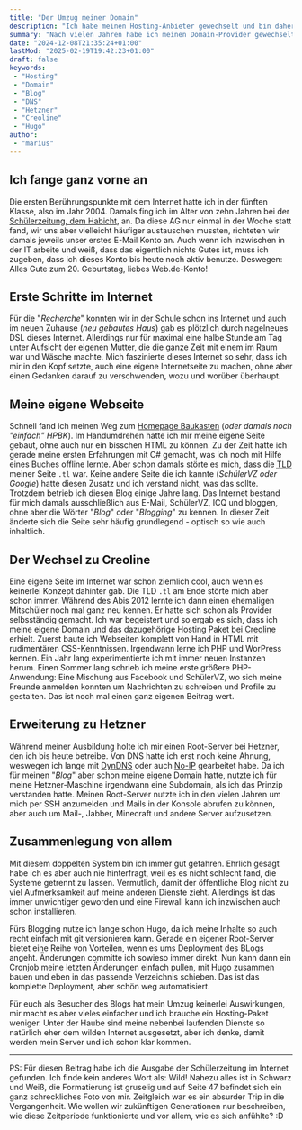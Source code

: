 ```yaml
---
title: "Der Umzug meiner Domain"
description: "Ich habe meinen Hosting-Anbieter gewechselt und bin daher auch mit meiner Domain umgezogen"
summary: "Nach vielen Jahren habe ich meinen Domain-Provider gewechselt und mich getraut, den Schritt zu wagen. Auch wenn es nach außen keine wirklichen Auswirkungen haben wird, gab es doch einiges zu ändern."
date: "2024-12-08T21:35:24+01:00"
lastMod: "2025-02-19T19:42:23+01:00"
draft: false
keywords:
 - "Hosting"
 - "Domain"
 - "Blog"
 - "DNS"
 - "Hetzner"
 - "Creoline"
 - "Hugo"
author:
 - "marius"
---
```


## Ich fange ganz vorne an
Die ersten Berührungspunkte mit dem Internet hatte ich in der fünften Klasse, also im Jahr 2004. Damals fing ich im Alter von zehn Jahren bei der [Schülerzeitung, dem Habicht](https://www.calameo.com/read/0015456597b3022087891), an. Da diese AG nur einmal in der Woche statt fand, wir uns aber vielleicht häufiger austauschen mussten, richteten wir damals jeweils unser erstes E-Mail Konto an. Auch wenn ich inzwischen in der IT arbeite und weiß, dass das eigentlich nichts Gutes ist, muss ich zugeben, dass ich dieses Konto bis heute noch aktiv benutze. Deswegen: Alles Gute zum 20. Geburtstag, liebes Web.de-Konto!

## Erste Schritte im Internet
Für die "_Recherche_" konnten wir in der Schule schon ins Internet und auch im neuen Zuhause (_neu gebautes Haus_) gab es plötzlich durch nagelneues DSL dieses Internet. Allerdings nur für maximal eine halbe Stunde am Tag unter Aufsicht der eigenen Mutter, die die ganze Zeit mit einem im Raum war und Wäsche machte. Mich faszinierte dieses Internet so sehr, dass ich mir in den Kopf setzte, auch eine eigene Internetseite zu machen, ohne aber einen Gedanken darauf zu verschwenden, wozu und worüber überhaupt.

## Meine eigene Webseite
Schnell fand ich meinen Weg zum [Homepage Baukasten](https://www.homepage-baukasten.de/) (_oder damals noch "einfach" HPBK_). Im Handumdrehen hatte ich mir meine eigene Seite gebaut, ohne auch nur ein bisschen HTML zu können. Zu der Zeit hatte ich gerade meine ersten Erfahrungen mit C# gemacht, was ich noch mit Hilfe eines Buches offline lernte. Aber schon damals störte es mich, dass die <abbr title="Top level domain">TLD</abbr> meiner Seite `.tl` war. Keine andere Seite die ich kannte (_SchülerVZ oder Google_) hatte diesen Zusatz und ich verstand nicht, was das sollte. Trotzdem betrieb ich diesen Blog einige Jahre lang. Das Internet bestand für mich damals ausschließlich aus E-Mail, SchülerVZ, ICQ und bloggen, ohne aber die Wörter "_Blog_" oder "_Blogging_" zu kennen. In dieser Zeit änderte sich die Seite sehr häufig grundlegend - optisch so wie auch inhaltlich.

## Der Wechsel zu Creoline
Eine eigene Seite im Internet war schon ziemlich cool, auch wenn es keinerlei Konzept dahinter gab. Die TLD `.tl` am Ende störte mich aber schon immer. Während des Abis 2012 lernte ich dann einen ehemaligen Mitschüler noch mal ganz neu kennen. Er hatte sich schon als Provider selbsständig gemacht. Ich war begeistert und so ergab es sich, dass ich meine eigene Domain und das dazugehörige Hosting Paket bei [Creoline](https://www.creoline.com/de) erhielt. Zuerst baute ich Webseiten komplett von Hand in HTML mit rudimentären CSS-Kenntnissen. Irgendwann lerne ich PHP und WorPress kennen. Ein Jahr lang experimentierte ich mit immer neuen Instanzen herum. Einen Sommer lang schrieb ich meine erste größere PHP-Anwendung: Eine Mischung aus Facebook und SchülerVZ, wo sich meine Freunde anmelden konnten um Nachrichten zu schreiben und Profile zu gestalten. Das ist noch mal einen ganz eigenen Beitrag wert.

## Erweiterung zu Hetzner
Während meiner Ausbildung holte ich mir einen Root-Server bei Hetzner, den ich bis heute betreibe. Von DNS hatte ich erst noch keine Ahnung, weswegen ich lange mit [DynDNS](https://www.ddnss.de/) oder auch [No-IP](https://www.noip.com/de-DE) gearbeitet habe. Da ich für meinen "_Blog_" aber schon meine eigene Domain hatte, nutzte ich für meine Hetzner-Maschine irgendwann eine Subdomain, als ich das Prinzip verstanden hatte. Meinen Root-Server nutzte ich in den vielen Jahren um mich per SSH anzumelden und Mails in der Konsole abrufen zu können, aber auch um Mail-, Jabber, Minecraft und andere Server aufzusetzen.

## Zusammenlegung von allem
Mit diesem doppelten System bin ich immer gut gefahren. Ehrlich gesagt habe ich es aber auch nie hinterfragt, weil es es nicht schlecht fand, die Systeme getrennt zu lassen. Vermutlich, damit der öffentliche Blog nicht zu viel Aufmerksamkeit auf meine anderen Dienste zieht. Allerdings ist das immer unwichtiger geworden und eine Firewall kann ich inzwischen auch schon installieren.

Fürs Blogging nutze ich lange schon Hugo, da ich meine Inhalte so auch recht einfach mit git versionieren kann. Gerade ein eigener Root-Server bietet eine Reihe von Vorteilen, wenn es ums Deployment des BLogs angeht. Änderungen committe ich sowieso immer direkt. Nun kann dann ein Cronjob meine letzten Änderungen einfach pullen, mit Hugo zusammen bauen und eben in das passende Verzeichnis schieben. Das ist das komplette Deployment, aber schön weg automatisiert.

Für euch als Besucher des Blogs hat mein Umzug keinerlei Auswirkungen, mir macht es aber vieles einfacher und ich brauche ein Hosting-Paket weniger. Unter der Haube sind meine nebenbei laufenden Dienste so natürlich eher dem wilden Internet ausgesetzt, aber ich denke, damit werden mein Server und ich schon klar kommen.



---
PS: Für diesen Beitrag habe ich die Ausgabe der Schülerzeitung im Internet gefunden. Ich finde kein anderes Wort als: Wild! Nahezu alles ist in Schwarz und Weiß, die Formatierung ist gruselig und auf Seite 47 befindet sich ein ganz schreckliches Foto von mir. Zeitgleich war es ein absurder Trip in die Vergangenheit. Wie wollen wir zukünftigen Generationen nur beschreiben, wie diese Zeitperiode funktionierte und vor allem, wie es sich anfühlte? :D
